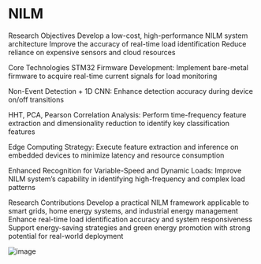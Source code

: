 # NILM
Research Objectives
  Develop a low-cost, high-performance NILM system architecture
  Improve the accuracy of real-time load identification
  Reduce reliance on expensive sensors and cloud resources


Core Technologies
STM32 Firmware Development:
  Implement bare-metal firmware to acquire real-time current signals for load monitoring  

Non-Event Detection + 1D CNN:
  Enhance detection accuracy during device on/off transitions

HHT, PCA, Pearson Correlation Analysis:
  Perform time-frequency feature extraction and dimensionality reduction to identify key classification features

Edge Computing Strategy:
  Execute feature extraction and inference on embedded devices to minimize latency and resource consumption

Enhanced Recognition for Variable-Speed and Dynamic Loads:
  Improve NILM system’s capability in identifying high-frequency and complex load patterns
  
Research Contributions
  Develop a practical NILM framework applicable to smart grids, home energy systems, and industrial energy management
  Enhance real-time load identification accuracy and system responsiveness
  Support energy-saving strategies and green energy promotion with strong potential for real-world deployment
  
![image](https://github.com/user-attachments/assets/1b68923c-015e-4142-b860-e6a6d665627d)
